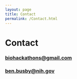 ```yaml
---
layout: page
title: Contact
permalink: /Contact.html
---
```


# Contact

### <a href="mailto:biohackathons@gmail.com">biohackathons@gmail.com</a>
### <a href="mailto:ben.busby@nih.gov">ben.busby@nih.gov</a>
